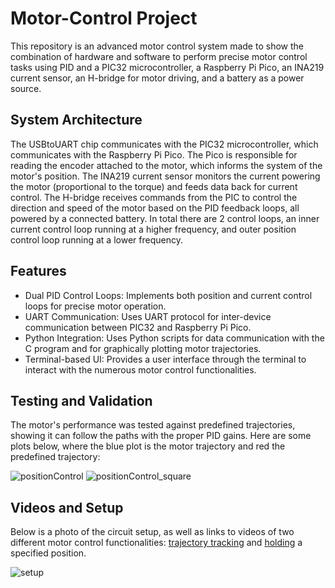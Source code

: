 # Motor-Control Project
This repository is an advanced motor control system made to show the combination of hardware and software to perform precise motor control tasks using PID and a PIC32 microcontroller, a Raspberry Pi Pico, an INA219 current sensor, an H-bridge for motor driving, and a battery as a power source.

## System Architecture
The USBtoUART chip communicates with the PIC32 microcontroller, which communicates with the Raspberry Pi Pico. The Pico is responsible for reading the encoder attached to the motor, which informs the system of the motor's position. The INA219 current sensor monitors the current powering the motor (proportional to the torque) and feeds data back for current control. The H-bridge receives commands from the PIC to control the direction and speed of the motor based on the PID feedback loops, all powered by a connected battery. In total there are 2 control loops, an inner current control loop running at a higher frequency, and outer position control loop running at a lower frequency.

## Features
- Dual PID Control Loops: Implements both position and current control loops for precise motor operation.
- UART Communication: Uses UART protocol for inter-device communication between PIC32 and Raspberry Pi Pico.
- Python Integration: Uses Python scripts for data communication with the C program and for graphically plotting motor trajectories.
- Terminal-based UI: Provides a user interface through the terminal to interact with the numerous motor control functionalities.

## Testing and Validation
The motor's performance was tested against predefined trajectories, showing it can follow the paths with the proper PID gains. Here are some plots below, where the blue plot is the motor trajectory and red the predefined trajectory:

![positionControl](https://github.com/SRyu1425/Motor-Control-Project/assets/142364914/59c39707-8923-42ea-af3e-eda1d8669ac1)
![positionControl_square](https://github.com/SRyu1425/Motor-Control-Project/assets/142364914/695f5a20-acc1-4818-aef7-e9ea4983bb4a)


## Videos and Setup
Below is a photo of the circuit setup, as well as links to videos of two different motor control functionalities: [trajectory tracking](https://drive.google.com/file/d/1bxkFqCKP_luVAx32rwluyX9W-Vm3XbYW/view?usp=sharing) and [holding](https://drive.google.com/file/d/1ApRivh8avU0n7WdQb7yFcV5mra6wJDtg/view?usp=sharing) a specified position.


![setup](https://github.com/SRyu1425/Motor-Control-Project/assets/142364914/93451803-6976-4b25-870f-d13e4ca263e1)


